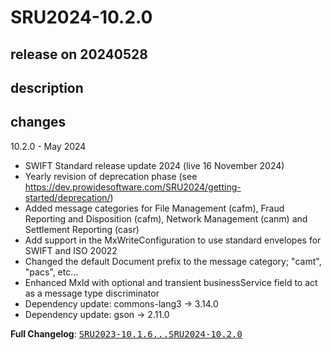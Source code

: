 # SRU2024-10.2.0

## release on 20240528

## description

## changes

10.2.0 - May 2024

* SWIFT Standard release update 2024 (live 16 November 2024)
* Yearly revision of deprecation phase (see <a href="https://dev.prowidesoftware.com/SRU2024/getting-started/deprecation/" rel="nofollow">https://dev.prowidesoftware.com/SRU2024/getting-started/deprecation/</a>)
* Added message categories for File Management (cafm), Fraud Reporting and Disposition (cafm), Network Management (canm) and Settlement Reporting (casr)
* Add support in the MxWriteConfiguration to use standard envelopes for SWIFT and ISO 20022
* Changed the default Document prefix to the message category; "camt", "pacs", etc...
* Enhanced MxId with optional and transient businessService field to act as a message type discriminator
* Dependency update: commons-lang3 -> 3.14.0
* Dependency update: gson -> 2.11.0

<strong>Full Changelog</strong>: <a class="commit-link" href="https://github.com/prowide/prowide-iso20022/compare/SRU2023-10.1.6...SRU2024-10.2.0"><tt>SRU2023-10.1.6...SRU2024-10.2.0</tt></a>

